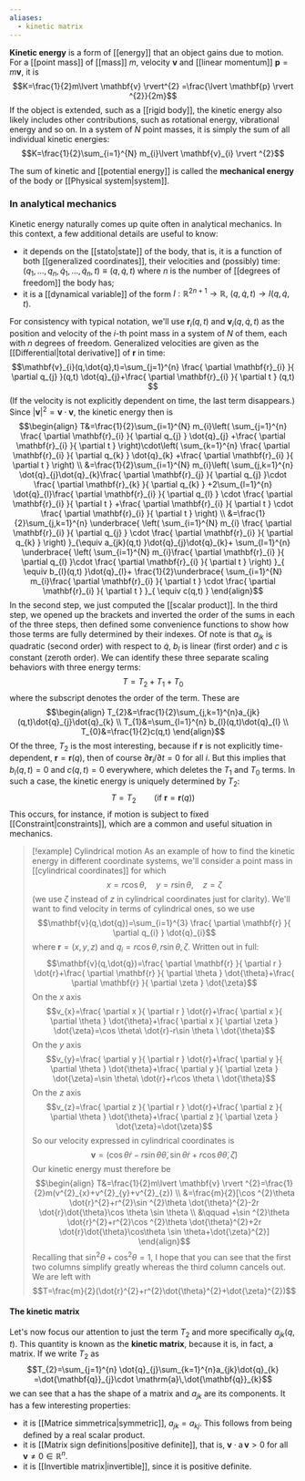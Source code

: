 ```yaml
---
aliases:
  - kinetic matrix
---
```

**Kinetic energy** is a form of [[energy]] that an object gains due to motion. For a [[point mass]] of [[mass]] $m$, velocity $\mathbf{v}$ and [[linear momentum]] $\mathbf{p}=m\mathbf{v}$, it is
$$K=\frac{1}{2}m\lvert \mathbf{v} \rvert^{2} =\frac{\lvert \mathbf{p} \rvert ^{2}}{2m}$$
If the object is extended, such as a [[rigid body]], the kinetic energy also likely includes other contributions, such as rotational energy, vibrational energy and so on. In a system of $N$ point masses, it is simply the sum of all individual kinetic energies:
$$K=\frac{1}{2}\sum_{i=1}^{N} m_{i}\lvert \mathbf{v}_{i} \rvert ^{2}$$

The sum of kinetic and [[potential energy]] is called the **mechanical energy** of the body or [[Physical system|system]].
### In analytical mechanics
Kinetic energy naturally comes up quite often in analytical mechanics. In this context, a few additional details are useful to know:
- it depends on the [[stato|state]] of the body, that is, it is a function of both [[generalized coordinates]], their velocities and (possibly) time: $(q_{1},\ldots,q_{n},\dot{q}_{1},\ldots,\dot{q}_{n},t)\equiv(q,\dot{q},t)$ where $n$ is the number of [[degrees of freedom]] the body has;
- it is a [[dynamical variable]] of the form $I:\mathbb{R}^{2n+1}\to \mathbb{R},\ (q,\dot{q},t)\to I(q,\dot{q},t)$.

For consistency with typical notation, we'll use $\mathbf{r}_{i}(q,t)$ and $\mathbf{v}_{i}(q,\dot{q},t)$ as the position and velocity of the $i$-th point mass in a system of $N$ of them, each with $n$ degrees of freedom. Generalized velocities are given as the [[Differential|total derivative]] of $\mathbf{r}$ in time:
$$\mathbf{v}_{i}(q,\dot{q},t)=\sum_{j=1}^{n} \frac{ \partial \mathbf{r}_{i} }{ \partial q_{j} }(q,t) \dot{q}_{j}+\frac{ \partial \mathbf{r}_{i} }{ \partial t } (q,t) $$
(If the velocity is not explicitly dependent on time, the last term disappears.) Since $\lvert \mathbf{v} \rvert^{2}=\mathbf{v}\cdot \mathbf{v}$, the kinetic energy then is
$$\begin{align}
T&=\frac{1}{2}\sum_{i=1}^{N} m_{i}\left( \sum_{j=1}^{n} \frac{ \partial \mathbf{r}_{i} }{ \partial q_{j} } \dot{q}_{j} +\frac{ \partial \mathbf{r}_{i} }{ \partial t } \right)\cdot\left( \sum_{k=1}^{n} \frac{ \partial \mathbf{r}_{i} }{ \partial q_{k} } \dot{q}_{k} +\frac{ \partial \mathbf{r}_{i} }{ \partial t } \right) \\
&=\frac{1}{2}\sum_{i=1}^{N} m_{i}\left( \sum_{j,k=1}^{n} \dot{q}_{j}\dot{q}_{k}\frac{ \partial \mathbf{r}_{j} }{ \partial q_{j} }\cdot \frac{ \partial \mathbf{r}_{k} }{ \partial q_{k} } +2\sum_{l=1}^{n} \dot{q}_{l}\frac{ \partial \mathbf{r}_{i} }{ \partial q_{l} } \cdot \frac{ \partial \mathbf{r}_{i} }{ \partial t }  +\frac{ \partial \mathbf{r}_{i} }{ \partial t } \cdot \frac{ \partial \mathbf{r}_{i} }{ \partial t }  \right) \\
&=\frac{1}{2}\sum_{j,k=1}^{n} \underbrace{ \left( \sum_{i=1}^{N} m_{i} \frac{ \partial \mathbf{r}_{i} }{ \partial q_{j} } \cdot \frac{ \partial \mathbf{r}_{i} }{ \partial q_{k} } \right) }_{\equiv a_{jk}(q,t) }\dot{q}_{j}\dot{q}_{k}+ \sum_{l=1}^{n} \underbrace{ \left( \sum_{i=1}^{N} m_{i}\frac{ \partial \mathbf{r}_{i} }{ \partial q_{l} }\cdot \frac{ \partial \mathbf{r}_{i} }{ \partial t } \right) }_{ \equiv b_{l}(q,t) }\dot{q}_{l}+ \frac{1}{2}\underbrace{ \sum_{i=1}^{N} m_{i}\frac{ \partial \mathbf{r}_{i} }{ \partial t } \cdot \frac{ \partial \mathbf{r}_{i} }{ \partial t } }_{ \equiv c(q,t) } 
\end{align}$$
In the second step, we just computed the [[scalar product]]. In the third step, we opened up the brackets and inverted the order of the sums in each of the three steps, then defined some convenience functions to show how those terms are fully determined by their indexes. Of note is that $a_{jk}$ is quadratic (second order) with respect to $\dot{q}$, $b_{l}$ is linear (first order) and $c$ is constant (zeroth order). We can identify these three separate scaling behaviors with three energy terms:
$$T=T_{2}+T_{1}+T_{0}$$
where the subscript denotes the order of the term. These are
$$\begin{align}
T_{2}&=\frac{1}{2}\sum_{j,k=1}^{n}a_{jk}(q,t)\dot{q}_{j}\dot{q}_{k} \\
T_{1}&=\sum_{l=1}^{n} b_{l}(q,t)\dot{q}_{l} \\
T_{0}&=\frac{1}{2}c(q,t)
\end{align}$$
Of the three, $T_{2}$ is the most interesting, because if $\mathbf{r}$ is not explicitly time-dependent, $\mathbf{r}=\mathbf{r}(q)$, then of course $\partial \mathbf{r}_{i}/\partial t=0$ for all $i$. But this implies that $b_{l}(q,t)=0$ and $c(q,t)=0$ everywhere, which deletes the $T_{1}$ and $T_{0}$ terms. In such a case, the kinetic energy is uniquely determined by $T_{2}$:
$$T=T_{2}\qquad(\text{if }\mathbf{r}=\mathbf{r}(q))$$
This occurs, for instance, if motion is subject to fixed [[Constraint|constraints]], which are a common and useful situation in mechanics.

> [!example] Cylindrical motion
> As an example of how to find the kinetic energy in different coordinate systems, we'll consider a point mass in [[cylindrical coordinates]] for which
> $$x=r\cos \theta,\quad y=r\sin \theta,\quad z=\zeta$$
> (we use $\zeta$ instead of $z$ in cylindrical coordinates just for clarity). We'll want to find velocity in terms of cylindrical ones, so we use
> $$\mathbf{v}(q,\dot{q})=\sum_{i=1}^{3} \frac{ \partial \mathbf{r} }{ \partial q_{i} } \dot{q}_{i}$$
> where $\mathbf{r}=(x,y,z)$ and $q_{i}=r\cos \theta,r\sin \theta,\zeta$. Written out in full:
> $$\mathbf{v}(q,\dot{q})=\frac{ \partial \mathbf{r} }{ \partial r } \dot{r}+\frac{ \partial \mathbf{r} }{ \partial \theta } \dot{\theta}+\frac{ \partial \mathbf{r} }{ \partial \zeta } \dot{\zeta}$$
> On the $x$ axis
> $$v_{x}=\frac{ \partial x }{ \partial r } \dot{r}+\frac{ \partial x }{ \partial \theta } \dot{\theta}+\frac{ \partial x }{ \partial \zeta } \dot{\zeta}=\cos \theta\ \dot{r}-r\sin \theta \ \dot{\theta}$$
> On the $y$ axis
> $$v_{y}=\frac{ \partial y }{ \partial r } \dot{r}+\frac{ \partial y }{ \partial \theta } \dot{\theta}+\frac{ \partial y }{ \partial \zeta } \dot{\zeta}=\sin \theta\ \dot{r}+r\cos \theta \ \dot{\theta}$$
> On the $z$ axis
> $$v_{z}=\frac{ \partial z }{ \partial r } \dot{r}+\frac{ \partial z }{ \partial \theta } \dot{\theta}+\frac{ \partial z }{ \partial \zeta } \dot{\zeta}=\dot{\zeta}$$
> So our velocity expressed in cylindrical coordinates is
> $$\mathbf{v}=(\cos \theta \dot{r}-r\sin \theta \dot{\theta},\sin \theta \dot{r}+r\cos \theta \dot{\theta},\dot{\zeta})$$
> Our kinetic energy must therefore be
> $$\begin{align}
> T&=\frac{1}{2}m\lvert \mathbf{v} \rvert ^{2}=\frac{1}{2}m(v^{2}_{x}+v^{2}_{y}+v^{2}_{z}) \\
> &=\frac{m}{2}[\cos ^{2}\theta \dot{r}^{2}+r^{2}\sin ^{2}\theta \dot{\theta}^{2}-2r \dot{r}\dot{\theta}\cos \theta \sin \theta \\
> &\qquad +\sin ^{2}\theta \dot{r}^{2}+r^{2}\cos ^{2}\theta \dot{\theta}^{2}+2r \dot{r}\dot{\theta}\cos\theta \sin \theta+\dot{\zeta}^{2}]
> \end{align}$$
> Recalling that $\sin ^{2}\theta+\cos ^{2}\theta=1$, I hope that you can see that the first two columns simplify greatly whereas the third column cancels out. We are left with
> $$T=\frac{m}{2}(\dot{r}^{2}+r^{2}\dot{\theta}^{2}+\dot{\zeta}^{2})$$
#### The kinetic matrix
Let's now focus our attention to just the term $T_{2}$ and more specifically $a_{jk}(q,t)$. This quantity is known as the **kinetic matrix**, because it is, in fact, a matrix. If we write $T_{2}$ as
$$T_{2}=\sum_{j=1}^{n} \dot{q}_{j}\sum_{k=1}^{n}a_{jk}\dot{q}_{k} =\dot{\mathbf{q}}_{j}\cdot \mathrm{a}\,\dot{\mathbf{q}}_{k}$$
we can see that $\mathrm{a}$ has the shape of a matrix and $a_{jk}$ are its components. It has a few interesting properties:
- it is [[Matrice simmetrica|symmetric]], $a_{jk}=a_{kj}$. This follows from being defined by a real scalar product.
- it is [[Matrix sign definitions|positive definite]], that is, $\mathbf{v}\cdot \mathrm{a}\,\mathbf{v}>0$ for all $\mathbf{v}\neq 0\in \mathbb{R}^{n}$.
- it is [[Invertible matrix|invertible]], since it is positive definite.

